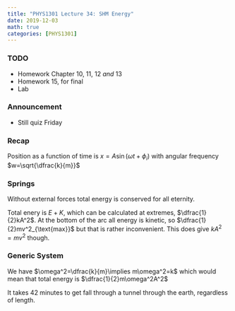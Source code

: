 ```yaml
---
title: "PHYS1301 Lecture 34: SHM Energy"
date: 2019-12-03
math: true 
categories: [PHYS1301]
---
```


### TODO

- Homework Chapter 10, 11, 12 *and* 13
- Homework 15, for final
- Lab

### Announcement

- Still quiz Friday

### Recap

Position as a function of time is $x=A\sin(\omega t + \phi_i)$ with angular frequency $w=\sqrt{\dfrac{k}{m}}$

### Springs

Without external forces total energy is conserved for all eternity.

Total enery is $E+K$, which can be calculated at extremes, $\dfrac{1}{2}kA^2$. At the bottom of the arc all energy is kinetic, so $\dfrac{1}{2}mv^2_{\text{max}}$ but that is rather inconvenient. This does give $kA^2=mv^2$ though.

### Generic System

We have $\omega^2=\dfrac{k}{m}\implies m\omega^2=k$ which would mean that total energy is $\dfrac{1}{2}m\omega^2A^2$

It takes 42 minutes to get fall through a tunnel through the earth, regardless of length. 